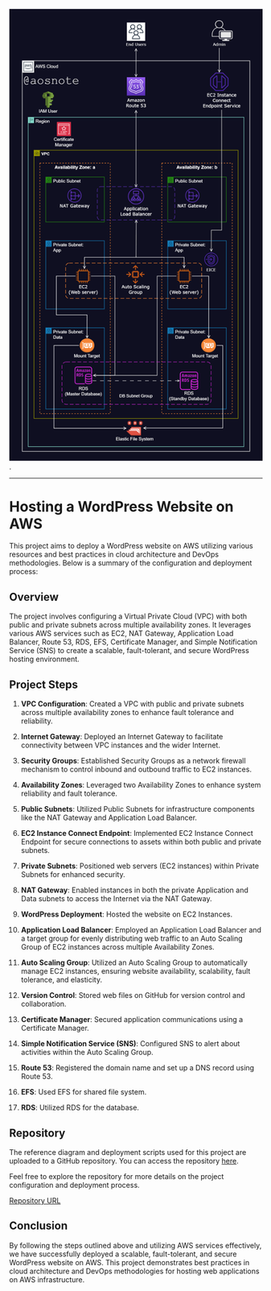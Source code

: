 ![Alt text](2._Host_a_WordPress_Website_on_AWS.png).

---

# Hosting a WordPress Website on AWS

This project aims to deploy a WordPress website on AWS utilizing various resources and best practices in cloud architecture and DevOps methodologies. Below is a summary of the configuration and deployment process:

## Overview

The project involves configuring a Virtual Private Cloud (VPC) with both public and private subnets across multiple availability zones. It leverages various AWS services such as EC2, NAT Gateway, Application Load Balancer, Route 53, RDS, EFS, Certificate Manager, and Simple Notification Service (SNS) to create a scalable, fault-tolerant, and secure WordPress hosting environment.

## Project Steps

1. **VPC Configuration**: Created a VPC with public and private subnets across multiple availability zones to enhance fault tolerance and reliability.

2. **Internet Gateway**: Deployed an Internet Gateway to facilitate connectivity between VPC instances and the wider Internet.

3. **Security Groups**: Established Security Groups as a network firewall mechanism to control inbound and outbound traffic to EC2 instances.

4. **Availability Zones**: Leveraged two Availability Zones to enhance system reliability and fault tolerance.

5. **Public Subnets**: Utilized Public Subnets for infrastructure components like the NAT Gateway and Application Load Balancer.

6. **EC2 Instance Connect Endpoint**: Implemented EC2 Instance Connect Endpoint for secure connections to assets within both public and private subnets.

7. **Private Subnets**: Positioned web servers (EC2 instances) within Private Subnets for enhanced security.

8. **NAT Gateway**: Enabled instances in both the private Application and Data subnets to access the Internet via the NAT Gateway.

9. **WordPress Deployment**: Hosted the website on EC2 Instances.

10. **Application Load Balancer**: Employed an Application Load Balancer and a target group for evenly distributing web traffic to an Auto Scaling Group of EC2 instances across multiple Availability Zones.

11. **Auto Scaling Group**: Utilized an Auto Scaling Group to automatically manage EC2 instances, ensuring website availability, scalability, fault tolerance, and elasticity.

12. **Version Control**: Stored web files on GitHub for version control and collaboration.

13. **Certificate Manager**: Secured application communications using a Certificate Manager.

14. **Simple Notification Service (SNS)**: Configured SNS to alert about activities within the Auto Scaling Group.

15. **Route 53**: Registered the domain name and set up a DNS record using Route 53.

16. **EFS**: Used EFS for shared file system.

17. **RDS**: Utilized RDS for the database.

## Repository

The reference diagram and deployment scripts used for this project are uploaded to a GitHub repository. You can access the repository [here]([repository_url](https://github.com/Qadaar-TU/Host-a-WordPress-Website-on-AWS-/tree/main)).

Feel free to explore the repository for more details on the project configuration and deployment process.

[Repository URL]([repository_url](https://github.com/Qadaar-TU/Host-a-WordPress-Website-on-AWS-/tree/main))

## Conclusion

By following the steps outlined above and utilizing AWS services effectively, we have successfully deployed a scalable, fault-tolerant, and secure WordPress website on AWS. This project demonstrates best practices in cloud architecture and DevOps methodologies for hosting web applications on AWS infrastructure.
